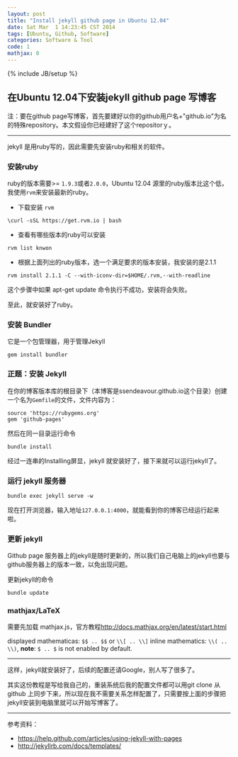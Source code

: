 ```yaml
---
layout: post
title: "Install jekyll github page in Ubuntu 12.04"
date: Sat Mar  1 14:23:45 CST 2014
tags: [Ubuntu, Github, Software]
categories: Software & Tool
code: 1
mathjax: 0
---
```

{% include JB/setup %}

在Ubuntu 12.04下安装jekyll github page 写博客
---

注：要在github page写博客，首先要建好以你的github用户名+"github.io"为名的特殊repository。本文假设你已经建好了这个repositorｙ。

---
jekyll 是用ruby写的，因此需要先安装ruby和相关的软件。


### 安装ruby

ruby的版本需要>= `1.9.3`或者`2.0.0`，Ubuntu 12.04 源里的ruby版本比这个低，我使用`rvm`来安装最新的ruby。

- 下载安装 `rvm`

~~~
\curl -sSL https://get.rvm.io | bash
~~~

- 查看有哪些版本的ruby可以安装

~~~
rvm list knwon
~~~

- 根据上面列出的ruby版本，选一个满足要求的版本安装，我安装的是2.1.1

~~~
rvm install 2.1.1 -C --with-iconv-dir=$HOME/.rvm,--with-readline
~~~

这个步骤中如果 apt-get update 命令执行不成功，安装将会失败。

至此，就安装好了ruby。

### 安装 Bundler

它是一个包管理器，用于管理Jekyll

~~~
gem install bundler
~~~

### 正题：安装 Jekyll

在你的博客版本库的根目录下（本博客是ssendeavour.github.io这个目录）创建一个名为`Gemfile`的文件，文件内容为：

~~~
source 'https://rubygems.org'
gem 'github-pages'
~~~

然后在同一目录运行命令

~~~
bundle install
~~~

经过一连串的Installing屏显，jekyll 就安装好了，接下来就可以运行jekyll了。

### 运行 jekyll 服务器

~~~
bundle exec jekyll serve -w
~~~

现在打开浏览器，输入地址`127.0.0.1:4000`，就能看到你的博客已经运行起来啦。

### 更新 jekyll
Github page 服务器上的jekyll是随时更新的，所以我们自己电脑上的jekyll也要与github服务器上的版本一致，以免出现问题。

更新jekyll的命令

~~~
bundle update
~~~

### mathjax/LaTeX

需要先加载 mathjax.js，官方教程<http://docs.mathjax.org/en/latest/start.html>

displayed mathematicas: `$$ .. $$` or `\\[ .. \\]`
inline mathematics: `\\( .. \\)`, **note**: `$ .. $` is not enabled by default.

-------

这样，jekyll就安装好了，后续的配置还请Google，别人写了很多了。

其实这份教程是写给我自己的，重装系统后我的配置文件都可以用git clone 从github 上同步下来，所以现在我不需要关系怎样配置了，只需要按上面的步骤把jekyll安装到电脑里就可以开始写博客了。

---
参考资料：
- <https://help.github.com/articles/using-jekyll-with-pages>
- <http://jekyllrb.com/docs/templates/>
